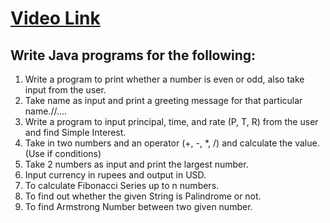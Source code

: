 # [Video Link](https://youtu.be/TAtrPoaJ7gc)

## Write Java programs for the following:

1. Write a program to print whether a number is even or odd, also take
input from the user.
2. Take name as input and print a greeting message for that particular name.//....
3. Write a program to input principal, time, and rate (P, T, R) from the user and
find Simple Interest.
4. Take in two numbers and an operator (+, -, *, /) and calculate the value.
(Use if conditions)
5. Take 2 numbers as input and print the largest number.
6. Input currency in rupees and output in USD.
7. To calculate Fibonacci Series up to n numbers.
8. To find out whether the given String is Palindrome or not.
9. To find Armstrong Number between two given number.

